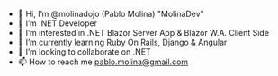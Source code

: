 - 👋 Hi, I’m @molinadojo (Pablo Molina) "MolinaDev"
- 👀 I’m .NET Developer 
- 👀 I’m interested in .NET Blazor Server App & Blazor W.A. Client Side  
- 🌱 I’m currently learning Ruby On Rails, Django & Angular
- 💞️ I’m looking to collaborate on .NET
- 📫 How to reach me pablo.molina@gmail.com

<!---
molinadojo/molinadojo is a ✨ special ✨ repository because its `README.md` (this file) appears on your GitHub profile.
You can click the Preview link to take a look at your changes.
--->

